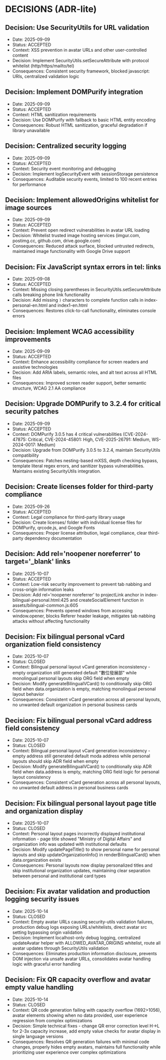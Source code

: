 # DECISIONS (ADR-lite)

## Decision: Use SecurityUtils for URL validation
- Date: 2025-09-09
- Status: ACCEPTED  
- Context: XSS prevention in avatar URLs and other user-controlled content
- Decision: Implement SecurityUtils.setSecureAttribute with protocol whitelist (http/https/mailto/tel)
- Consequences: Consistent security framework, blocked javascript: URIs, centralized validation logic

## Decision: Implement DOMPurify integration
- Date: 2025-09-09
- Status: ACCEPTED
- Context: HTML sanitization requirements
- Decision: Use DOMPurify with fallback to basic HTML entity encoding
- Consequences: Robust HTML sanitization, graceful degradation if library unavailable

## Decision: Centralized security logging
- Date: 2025-09-09
- Status: ACCEPTED
- Context: Security event monitoring and debugging
- Decision: Implement logSecurityEvent with sessionStorage persistence
- Consequences: Auditable security events, limited to 100 recent entries for performance

## Decision: Implement allowedOrigins whitelist for image sources
- Date: 2025-09-09
- Status: ACCEPTED
- Context: Prevent open redirect vulnerabilities in avatar URL loading
- Decision: Whitelist trusted image hosting services (imgur.com, postimg.cc, github.com, drive.google.com)
- Consequences: Reduced attack surface, blocked untrusted redirects, maintained image functionality with Google Drive support

## Decision: Fix JavaScript syntax errors in tel: links
- Date: 2025-09-08
- Status: ACCEPTED  
- Context: Missing closing parentheses in SecurityUtils.setSecureAttribute calls breaking phone link functionality
- Decision: Add missing `)` characters to complete function calls in index-personal-en.html and index1-en.html
- Consequences: Restores click-to-call functionality, eliminates console errors

## Decision: Implement WCAG accessibility improvements
- Date: 2025-09-09
- Status: ACCEPTED
- Context: Enhance accessibility compliance for screen readers and assistive technologies
- Decision: Add ARIA labels, semantic roles, and alt text across all HTML files
- Consequences: Improved screen reader support, better semantic structure, WCAG 2.1 AA compliance

## Decision: Upgrade DOMPurify to 3.2.4 for critical security patches
- Date: 2025-09-09
- Status: ACCEPTED
- Context: DOMPurify 3.0.5 has 4 critical vulnerabilities (CVE-2024-47875: Critical, CVE-2024-45801: High, CVE-2025-26791: Medium, WS-2024-0017: Medium)
- Decision: Upgrade from DOMPurify 3.0.5 to 3.2.4, maintain SecurityUtils compatibility
- Consequences: Patches nesting-based mXSS, depth checking bypass, template literal regex errors, and sanitizer bypass vulnerabilities. Maintains existing SecurityUtils integration.

## Decision: Create licenses folder for third-party compliance
- Date: 2025-09-26
- Status: ACCEPTED
- Context: Legal compliance for third-party library usage
- Decision: Create licenses/ folder with individual license files for DOMPurify, qrcode.js, and Google Fonts
- Consequences: Proper license attribution, legal compliance, clear third-party dependency documentation

## Decision: Add rel='noopener noreferrer' to target='_blank' links
- Date: 2025-10-07
- Status: ACCEPTED
- Context: Low-risk security improvement to prevent tab nabbing and cross-origin information leaks
- Decision: Add rel='noopener noreferrer' to projectLink anchor in index-bilingual-personal.html:425 and createSocialElement function in assets/bilingual-common.js:605
- Consequences: Prevents opened windows from accessing window.opener, blocks Referer header leakage, mitigates tab nabbing attacks without affecting functionality

## Decision: Fix bilingual personal vCard organization field consistency
- Date: 2025-10-07
- Status: CLOSED
- Context: Bilingual personal layout vCard generation inconsistency - empty organization still generated default "數位發展部" while monolingual personal layouts skip ORG field when empty
- Decision: Modify generateBilingualVCard() to conditionally skip ORG field when data.organization is empty, matching monolingual personal layout behavior
- Consequences: Consistent vCard generation across all personal layouts, no unwanted default organization in personal business cards

## Decision: Fix bilingual personal vCard address field consistency
- Date: 2025-10-07
- Status: CLOSED
- Context: Bilingual personal layout vCard generation inconsistency - empty address still generated default moda address while personal layouts should skip ADR field when empty
- Decision: Modify generateBilingualVCard() to conditionally skip ADR field when data.address is empty, matching ORG field logic for personal layout consistency
- Consequences: Consistent vCard generation across all personal layouts, no unwanted default address in personal business cards

## Decision: Fix bilingual personal layout page title and organization display
- Date: 2025-10-07
- Status: CLOSED
- Context: Personal layout pages incorrectly displayed institutional information - page title showed "Ministry of Digital Affairs" and organization info was updated with institutional defaults
- Decision: Modify updatePageTitle() to show personal name for personal layouts and skip updateOrganizationInfo() in renderBilingualCard() when data.organization exists
- Consequences: Personal layouts now display personalized titles and skip institutional organization updates, maintaining clear separation between personal and institutional card types

## Decision: Fix avatar validation and production logging security issues
- Date: 2025-10-14
- Status: CLOSED
- Context: Empty avatar URLs causing security-utils validation failures, production debug logs exposing URLs/whitelists, direct avatar src setting bypassing origin validation
- Decision: Implement localhost-only debug logging, centralized updateAvatar helper with ALLOWED_AVATAR_ORIGINS whitelist, route all avatar updates through SecurityUtils validation
- Consequences: Eliminates production information disclosure, prevents DOM injection via unsafe avatar URLs, consolidates avatar handling logic with graceful error handling

## Decision: Fix QR capacity overflow and avatar empty value handling
- Date: 2025-10-14
- Status: CLOSED
- Context: QR code generation failing with capacity overflow (1692>1056), avatar elements showing when no data provided, user experience regression from complex optimizations
- Decision: Simple technical fixes - change QR error correction level H→L for 2-3x capacity increase, add empty value checks for avatar display in single language versions
- Consequences: Resolves QR generation failures with minimal code changes, properly hides empty avatars, maintains full functionality while prioritizing user experience over complex optimizations